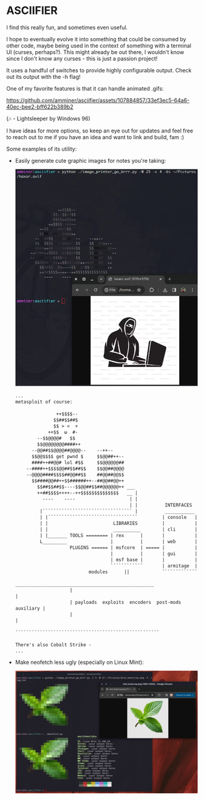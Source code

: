 # ASCIIFIER

I find this really fun, and sometimes even useful.

I hope to eventually evolve it into something that could be consumed
by other code, maybe being used in the context of something with a terminal
UI (curses, perhaps?). This might already be out there, I wouldn't know since
I don't know any curses - this is just a passion project!

It uses a handful of switches to provide highly configurable output.
Check out its output with the -h flag!

One of my favorite features is that it can handle animated .gifs:

https://github.com/amminer/asciifier/assets/107884857/33ef3ec5-64a6-40ec-bee2-bff622b389b2

(🎶 - Lightsleeper by Windows 96)

I have ideas for more options, so keep an eye out for updates
and feel free to reach out to me if you have an idea and want to
link and build, fam :)

Some examples of its utility:

* Easily generate cute graphic images for notes you're taking:

  ![program being used to generate a haxor guy](readme-images/haxor.png)

  ```
  ...
  metasploit of course:

                 ++$$$$--
                $$##$$##$
                $$ > <  +
              ++$$  ω  #-
          --$$@@@@#   $$
          $$@@@@@@@@####++
        --@@##$$@@@@##@@@@--    --++--
        $$@@$$$$ get pwnd $     $$@@##++--
        ####++##@@# lol #$$     $$@@@@@@##
      --####++$$$$@@##$$##$$    $$@@##@@@@
      --@@@@####$$$$##@@##$$    ##@@##@@$$
        $$####@@##++$$######++--##@@##@@++
          $$##$$##$$----$$@@##$$##@@@@@@++ ___
          ++##$$$$++++--++$$$$$$$$$$$$$$   __ |
            ----    ----                    | |
                                            | |          INTERFACES
           |````````````````````````````````` |          ___________
           | |`````````````````````````````````         | console   |
           | |                        LIBRARIES         |           |
           | |                        __________        | cli       |
           | |_______ TOOLS ======== | rex      |       |           |
           L_________                |          |       | web       |
                      PLUGINS ====== | msfcore  | ===== |           |
                                     |          |       | gui       |
                                     | msf base |       |           |
                                     ````````````       | armitage  |
                             modules      ||            `````````````
                       ___________________________________________________
                      |                                                   |
                      | payloads  exploits  encoders  post-mods auxiliary |
                      |                                                   |
                      `````````````````````````````````````````````````````

  There's also Cobalt Strike -
  ...
  ```

* Make neofetch less ugly (especially on Linux Mint):

  ![output of neofetch patched with the output from this program](readme-images/meofetch.png)

